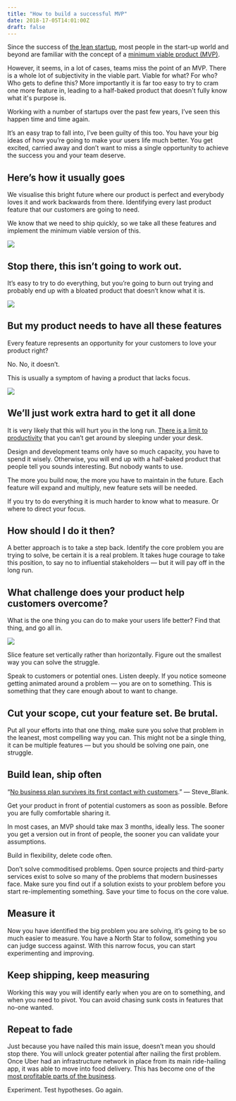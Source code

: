```yaml
---
title: "How to build a successful MVP"
date: 2018-17-05T14:01:00Z
draft: false
---
```


Since the success of [the lean startup](http://theleanstartup.com/), most people in the start-up world and beyond are familiar with the concept of a [minimum viable product (MVP)](https://en.wikipedia.org/wiki/Minimum_viable_product).

However, it seems, in a lot of cases, teams miss the point of an MVP. There is a whole lot of subjectivity in the viable part. Viable for what? For who? Who gets to define this? More importantly it is far too easy to try to cram one more feature in, leading to a half-baked product that doesn't fully know what it's purpose is.

Working with a number of startups over the past few years, I’ve seen this happen time and time again.

It’s an easy trap to fall into, I’ve been guilty of this too. You have your big ideas of how you’re going to make your users life much better. You get excited, carried away and don’t want to miss a single opportunity to achieve the success you and your team deserve.

## Here’s how it usually goes

We visualise this bright future where our product is perfect and everybody loves it and work backwards from there. Identifying every last product feature that our customers are going to need.

We know that we need to ship quickly, so we take all these features and implement the minimum viable version of this.

![](https://cdn-images-1.medium.com/max/3784/1*MF_0huVIf6iiMX2v_LG1-Q.jpeg)

## Stop there, this isn’t going to work out.

It’s easy to try to do everything, but you’re going to burn out trying and probably end up with a bloated product that doesn’t know what it is.

![](https://cdn-images-1.medium.com/max/2000/1*j7CHoEMd8AFIeCg4zMbaEA.png)

## But my product needs to have all these features

Every feature represents an opportunity for your customers to love your product right?

No. No, it doesn’t.

This is usually a symptom of having a product that lacks focus.

![](https://cdn-images-1.medium.com/max/5000/1*AitagZi49OsLi3CDIQUNZg.jpeg)

## We’ll just work extra hard to get it all done

It is very likely that this will hurt you in the long run. [There is a limit to productivity](https://www.slideshare.net/flowtown/rules-of-productivity-2756161) that you can’t get around by sleeping under your desk.

Design and development teams only have so much capacity, you have to spend it wisely. Otherwise, you will end up with a half-baked product that people tell you sounds interesting. But nobody wants to use.

The more you build now, the more you have to maintain in the future. Each feature will expand and multiply, new feature sets will be needed.

If you try to do everything it is much harder to know what to measure. Or where to direct your focus.

## How should I do it then?

A better approach is to take a step back. Identify the core problem you are trying to solve, be certain it is a real problem. It takes huge courage to take this position, to say no to influential stakeholders — but it will pay off in the long run.

## What challenge does your product help customers overcome?

What is the one thing you can do to make your users life better? Find that thing, and go all in.

![](https://cdn-images-1.medium.com/max/3784/1*Md71N21asxdt2IzPlGA1Vg.jpeg)

Slice feature set vertically rather than horizontally. Figure out the smallest way you can solve the struggle.

Speak to customers or potential ones. Listen deeply. If you notice someone getting animated around a problem — you are on to something. This is something that they care enough about to want to change.

## Cut your scope, cut your feature set. Be brutal.

Put all your efforts into that one thing, make sure you solve that problem in the leanest, most compelling way you can. This might not be a single thing, it can be multiple features — but you should be solving one pain, one struggle.

## Build lean, ship often

“[No business plan survives its first contact with customers](https://en.wikiquote.org/wiki/Steve_Blank).” — Steve_Blank.

Get your product in front of potential customers as soon as possible. Before you are fully comfortable sharing it.

In most cases, an MVP should take max 3 months, ideally less. The sooner you get a version out in front of people, the sooner you can validate your assumptions.

Build in flexibility, delete code often.

Don’t solve commoditised problems. Open source projects and third-party services exist to solve so many of the problems that modern businesses face. Make sure you find out if a solution exists to your problem before you start re-implementing something. Save your time to focus on the core value.

## Measure it

Now you have identified the big problem you are solving, it’s going to be so much easier to measure. You have a North Star to follow, something you can judge success against. With this narrow focus, you can start experimenting and improving.

## Keep shipping, keep measuring

Working this way you will identify early when you are on to something, and when you need to pivot. You can avoid chasing sunk costs in features that no-one wanted.

## Repeat to fade

Just because you have nailed this main issue, doesn’t mean you should stop there. You will unlock greater potential after nailing the first problem. Once Uber had an infrastructure network in place from its main ride-hailing app, it was able to move into food delivery. This has become one of the [most profitable parts of the business](https://www.nytimes.com/2017/09/23/technology/ubereats-food-delivery.html?_r=2).

Experiment. Test hypotheses. Go again.
